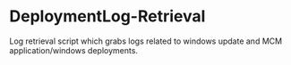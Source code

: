 # DeploymentLog-Retrieval
Log retrieval script which grabs logs related to windows update and MCM application/windows deployments.
